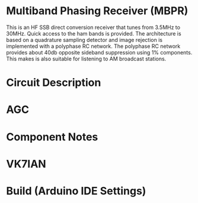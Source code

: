 # Multiband Phasing Receiver (MBPR)
This is an HF SSB direct conversion receiver that tunes from 3.5MHz to 30MHz. Quick access to the ham bands is provided. The architecture is based on a quadrature sampling detector and image rejection is implemented with a polyphase RC network. The polyphase RC network provides about 40db opposite sideband suppression using 1% components. This makes is also suitable for listening to AM broadcast stations.
# Circuit Description
# AGC
# Component Notes
# VK7IAN
# Build (Arduino IDE Settings)
